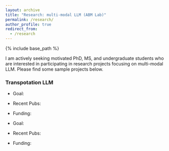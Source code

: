 ```yaml
---
layout: archive
title: "Research: multi-modal LLM (ABM Lab)"
permalink: /research/
author_profile: true
redirect_from:
  - /research
---
```


{% include base_path %}

I am actively seeking motivated PhD, MS, and undergraduate students who are interested in participating in research projects focusing on multi-modal LLM. Please find some sample projects below.

### Transpotation LLM
* Goal:  
* Recent Pubs:  
* Funding:

* Goal:  
* Recent Pubs:
* Funding:  